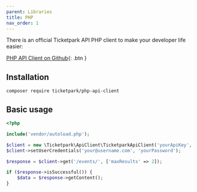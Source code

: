 ```yaml
---
parent: Libraries
title: PHP
nav_order: 1
---
```

There is an official Ticketpark API PHP client to make your developer life easier:

[PHP API Client on Github](https://github.com/Ticketpark/php-api-client){: .btn }

## Installation

`composer require ticketpark/php-api-client`


## Basic usage
```php
<?php

include('vendor/autoload.php');

$client = new \Ticketpark\ApiClient\TicketparkApiClient('yourApiKey', 'yourApiSecret');
$client->setUserCredentials('your@username.com', 'yourPassword');

$response = $client->get('/events/', ['maxResults' => 2]);

if ($response->isSuccessful()) {
    $data = $response->getContent();
}
```